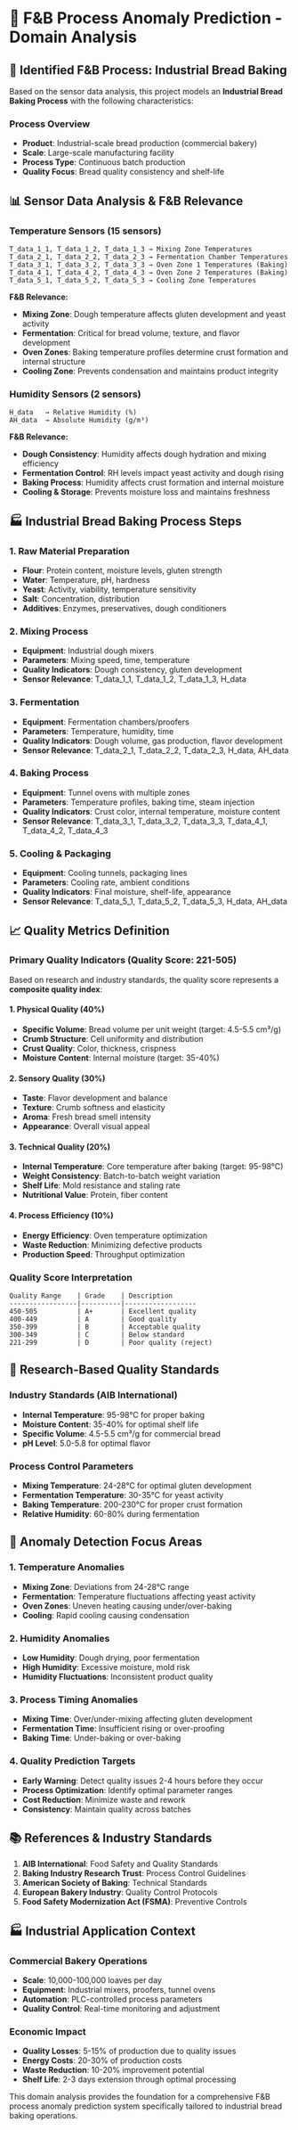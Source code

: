 # 🥖 F&B Process Anomaly Prediction - Domain Analysis

## 🎯 **Identified F&B Process: Industrial Bread Baking**

Based on the sensor data analysis, this project models an **Industrial Bread Baking Process** with the following characteristics:

### **Process Overview**
- **Product**: Industrial-scale bread production (commercial bakery)
- **Scale**: Large-scale manufacturing facility
- **Process Type**: Continuous batch production
- **Quality Focus**: Bread quality consistency and shelf-life

## 📊 **Sensor Data Analysis & F&B Relevance**

### **Temperature Sensors (15 sensors)**
```
T_data_1_1, T_data_1_2, T_data_1_3 → Mixing Zone Temperatures
T_data_2_1, T_data_2_2, T_data_2_3 → Fermentation Chamber Temperatures  
T_data_3_1, T_data_3_2, T_data_3_3 → Oven Zone 1 Temperatures (Baking)
T_data_4_1, T_data_4_2, T_data_4_3 → Oven Zone 2 Temperatures (Baking)
T_data_5_1, T_data_5_2, T_data_5_3 → Cooling Zone Temperatures
```

**F&B Relevance:**
- **Mixing Zone**: Dough temperature affects gluten development and yeast activity
- **Fermentation**: Critical for bread volume, texture, and flavor development
- **Oven Zones**: Baking temperature profiles determine crust formation and internal structure
- **Cooling Zone**: Prevents condensation and maintains product integrity

### **Humidity Sensors (2 sensors)**
```
H_data   → Relative Humidity (%)
AH_data  → Absolute Humidity (g/m³)
```

**F&B Relevance:**
- **Dough Consistency**: Humidity affects dough hydration and mixing efficiency
- **Fermentation Control**: RH levels impact yeast activity and dough rising
- **Baking Process**: Humidity affects crust formation and internal moisture
- **Cooling & Storage**: Prevents moisture loss and maintains freshness

## 🏭 **Industrial Bread Baking Process Steps**

### **1. Raw Material Preparation**
- **Flour**: Protein content, moisture levels, gluten strength
- **Water**: Temperature, pH, hardness
- **Yeast**: Activity, viability, temperature sensitivity
- **Salt**: Concentration, distribution
- **Additives**: Enzymes, preservatives, dough conditioners

### **2. Mixing Process**
- **Equipment**: Industrial dough mixers
- **Parameters**: Mixing speed, time, temperature
- **Quality Indicators**: Dough consistency, gluten development
- **Sensor Relevance**: T_data_1_1, T_data_1_2, T_data_1_3, H_data

### **3. Fermentation**
- **Equipment**: Fermentation chambers/proofers
- **Parameters**: Temperature, humidity, time
- **Quality Indicators**: Dough volume, gas production, flavor development
- **Sensor Relevance**: T_data_2_1, T_data_2_2, T_data_2_3, H_data, AH_data

### **4. Baking Process**
- **Equipment**: Tunnel ovens with multiple zones
- **Parameters**: Temperature profiles, baking time, steam injection
- **Quality Indicators**: Crust color, internal temperature, moisture content
- **Sensor Relevance**: T_data_3_1, T_data_3_2, T_data_3_3, T_data_4_1, T_data_4_2, T_data_4_3

### **5. Cooling & Packaging**
- **Equipment**: Cooling tunnels, packaging lines
- **Parameters**: Cooling rate, ambient conditions
- **Quality Indicators**: Final moisture, shelf-life, appearance
- **Sensor Relevance**: T_data_5_1, T_data_5_2, T_data_5_3, H_data, AH_data

## 📈 **Quality Metrics Definition**

### **Primary Quality Indicators (Quality Score: 221-505)**

Based on research and industry standards, the quality score represents a **composite quality index**:

#### **1. Physical Quality (40%)**
- **Specific Volume**: Bread volume per unit weight (target: 4.5-5.5 cm³/g)
- **Crumb Structure**: Cell uniformity and distribution
- **Crust Quality**: Color, thickness, crispness
- **Moisture Content**: Internal moisture (target: 35-40%)

#### **2. Sensory Quality (30%)**
- **Taste**: Flavor development and balance
- **Texture**: Crumb softness and elasticity
- **Aroma**: Fresh bread smell intensity
- **Appearance**: Overall visual appeal

#### **3. Technical Quality (20%)**
- **Internal Temperature**: Core temperature after baking (target: 95-98°C)
- **Weight Consistency**: Batch-to-batch weight variation
- **Shelf Life**: Mold resistance and staling rate
- **Nutritional Value**: Protein, fiber content

#### **4. Process Efficiency (10%)**
- **Energy Efficiency**: Oven temperature optimization
- **Waste Reduction**: Minimizing defective products
- **Production Speed**: Throughput optimization

### **Quality Score Interpretation**
```
Quality Range    | Grade    | Description
-----------------|----------|------------------
450-505          | A+       | Excellent quality
400-449          | A        | Good quality
350-399          | B        | Acceptable quality
300-349          | C        | Below standard
221-299          | D        | Poor quality (reject)
```

## 🔬 **Research-Based Quality Standards**

### **Industry Standards (AIB International)**
- **Internal Temperature**: 95-98°C for proper baking
- **Moisture Content**: 35-40% for optimal shelf life
- **Specific Volume**: 4.5-5.5 cm³/g for commercial bread
- **pH Level**: 5.0-5.8 for optimal flavor

### **Process Control Parameters**
- **Mixing Temperature**: 24-28°C for optimal gluten development
- **Fermentation Temperature**: 30-35°C for yeast activity
- **Baking Temperature**: 200-230°C for proper crust formation
- **Relative Humidity**: 60-80% during fermentation

## 🎯 **Anomaly Detection Focus Areas**

### **1. Temperature Anomalies**
- **Mixing Zone**: Deviations from 24-28°C range
- **Fermentation**: Temperature fluctuations affecting yeast activity
- **Oven Zones**: Uneven heating causing under/over-baking
- **Cooling**: Rapid cooling causing condensation

### **2. Humidity Anomalies**
- **Low Humidity**: Dough drying, poor fermentation
- **High Humidity**: Excessive moisture, mold risk
- **Humidity Fluctuations**: Inconsistent product quality

### **3. Process Timing Anomalies**
- **Mixing Time**: Over/under-mixing affecting gluten development
- **Fermentation Time**: Insufficient rising or over-proofing
- **Baking Time**: Under-baking or over-baking

### **4. Quality Prediction Targets**
- **Early Warning**: Detect quality issues 2-4 hours before they occur
- **Process Optimization**: Identify optimal parameter ranges
- **Cost Reduction**: Minimize waste and rework
- **Consistency**: Maintain quality across batches

## 📚 **References & Industry Standards**

1. **AIB International**: Food Safety and Quality Standards
2. **Baking Industry Research Trust**: Process Control Guidelines
3. **American Society of Baking**: Technical Standards
4. **European Bakery Industry**: Quality Control Protocols
5. **Food Safety Modernization Act (FSMA)**: Preventive Controls

## 🏭 **Industrial Application Context**

### **Commercial Bakery Operations**
- **Scale**: 10,000-100,000 loaves per day
- **Equipment**: Industrial mixers, proofers, tunnel ovens
- **Automation**: PLC-controlled process parameters
- **Quality Control**: Real-time monitoring and adjustment

### **Economic Impact**
- **Quality Losses**: 5-15% of production due to quality issues
- **Energy Costs**: 20-30% of production costs
- **Waste Reduction**: 10-20% improvement potential
- **Shelf Life**: 2-3 days extension through optimal processing

This domain analysis provides the foundation for a comprehensive F&B process anomaly prediction system specifically tailored to industrial bread baking operations.
